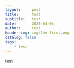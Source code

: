 ```yaml
---
layout:     post
title:      test
subtitle:   test
date:       2025-04-06
author:     test
header-img: img/the-first.png
catalog: false
tags:
    - test
---
```


test
